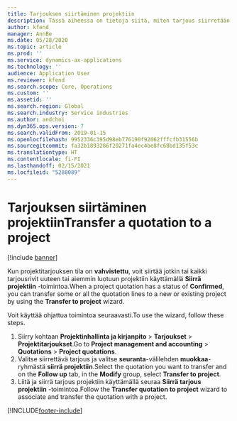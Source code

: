 ```yaml
---
title: Tarjouksen siirtäminen projektiin
description: Tässä aiheessa on tietoja siitä, miten tarjous siirretään uuteen tai aiemmin luotuun projektiin.
author: kfend
manager: AnnBe
ms.date: 05/28/2020
ms.topic: article
ms.prod: ''
ms.service: dynamics-ax-applications
ms.technology: ''
audience: Application User
ms.reviewer: kfend
ms.search.scope: Core, Operations
ms.custom: ''
ms.assetid: ''
ms.search.region: Global
ms.search.industry: Service industries
ms.author: andchoi
ms.dyn365.ops.version: 7
ms.search.validFrom: 2019-01-15
ms.openlocfilehash: 9952336c395d98eb776190f92062fffcfb31556b
ms.sourcegitcommit: fa32b1893286f20271fa4ec4be8fc68bd135f53c
ms.translationtype: HT
ms.contentlocale: fi-FI
ms.lasthandoff: 02/15/2021
ms.locfileid: "5288089"
---
```

# <a name="transfer-a-quotation-to-a-project"></a><span data-ttu-id="92b2b-103">Tarjouksen siirtäminen projektiin</span><span class="sxs-lookup"><span data-stu-id="92b2b-103">Transfer a quotation to a project</span></span>

[!include [banner](../includes/banner.md)]

<span data-ttu-id="92b2b-104">Kun projektitarjouksen tila on **vahvistettu**, voit siirtää jotkin tai kaikki tarjousrivit uuteen tai aiemmin luotuun projektiin käyttämällä **Siirrä projektiin** -toimintoa.</span><span class="sxs-lookup"><span data-stu-id="92b2b-104">When a project quotation has a status of **Confirmed**, you can transfer some or all the quotation lines to a new or existing project by using the **Transfer to project** wizard.</span></span> 

<span data-ttu-id="92b2b-105">Voit käyttää ohjattua toimintoa seuraavasti.</span><span class="sxs-lookup"><span data-stu-id="92b2b-105">To use the wizard, follow these steps.</span></span>

1. <span data-ttu-id="92b2b-106">Siirry kohtaan **Projektinhallinta ja kirjanpito** > **Tarjoukset** > **Projektitarjoukset**.</span><span class="sxs-lookup"><span data-stu-id="92b2b-106">Go to **Project management and accounting** > **Quotations** > **Project quotations**.</span></span>
2. <span data-ttu-id="92b2b-107">Valitse siirrettävä tarjous ja valitse **seuranta**-välilehden **muokkaa**-ryhmästä **siirrä projektiin**.</span><span class="sxs-lookup"><span data-stu-id="92b2b-107">Select the quotation you want to transfer and on the **Follow up** tab, in the **Modify** group, select **Transfer to project**.</span></span>
3. <span data-ttu-id="92b2b-108">Liitä ja siirrä tarjous projektiin käyttämällä seuraa **Siirrä tarjous projektiin** -toimintoa.</span><span class="sxs-lookup"><span data-stu-id="92b2b-108">Follow the **Transfer quotation to project** wizard to associate and transfer the quotation with a project.</span></span>


[!INCLUDE[footer-include](../includes/footer-banner.md)]